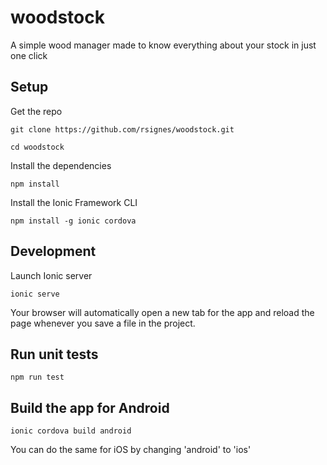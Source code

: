 # woodstock
A simple wood manager made to know everything about your stock in just one click


## Setup
Get the repo

`git clone https://github.com/rsignes/woodstock.git`

`cd woodstock`

Install the dependencies

`npm install`

Install the Ionic Framework CLI

`npm install -g ionic cordova`

## Development
Launch Ionic server

`ionic serve`

Your browser will automatically open a new tab for the app and reload the page whenever you save a file in the project.

## Run unit tests
`npm run test`

## Build the app for Android
`ionic cordova build android`

You can do the same for iOS by changing 'android' to 'ios'

